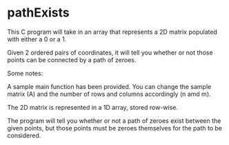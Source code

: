 # pathExists
This C program will take in an array that represents a 2D matrix populated with either a 0 or a 1. 

Given 2 ordered pairs of coordinates, it will tell you whether or not those points can be connected by a path of zeroes.

Some notes:

A sample main function has been provided. You can change the sample matrix (A) and the number of rows and columns accordingly (n amd m).

The 2D matrix is represented in a 1D array, stored row-wise.

The program will tell you whether or not a path of zeroes exist between the given points, but those points must be zeroes themselves for the path to be considered.
